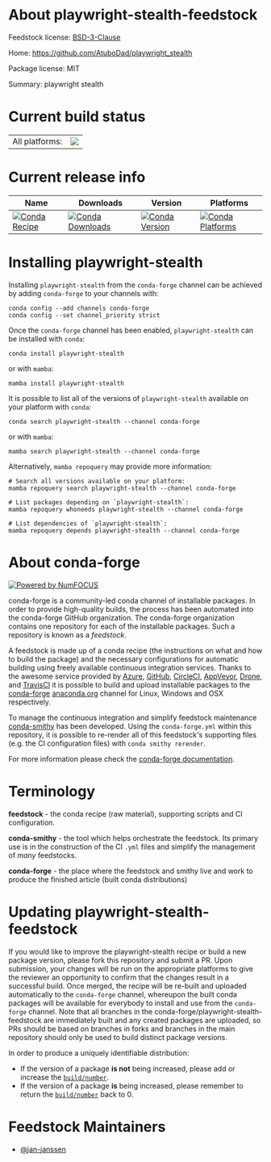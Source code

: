 About playwright-stealth-feedstock
==================================

Feedstock license: [BSD-3-Clause](https://github.com/conda-forge/playwright-stealth-feedstock/blob/main/LICENSE.txt)

Home: https://github.com/AtuboDad/playwright_stealth

Package license: MIT

Summary: playwright stealth

Current build status
====================


<table><tr><td>All platforms:</td>
    <td>
      <a href="https://dev.azure.com/conda-forge/feedstock-builds/_build/latest?definitionId=23728&branchName=main">
        <img src="https://dev.azure.com/conda-forge/feedstock-builds/_apis/build/status/playwright-stealth-feedstock?branchName=main">
      </a>
    </td>
  </tr>
</table>

Current release info
====================

| Name | Downloads | Version | Platforms |
| --- | --- | --- | --- |
| [![Conda Recipe](https://img.shields.io/badge/recipe-playwright--stealth-green.svg)](https://anaconda.org/conda-forge/playwright-stealth) | [![Conda Downloads](https://img.shields.io/conda/dn/conda-forge/playwright-stealth.svg)](https://anaconda.org/conda-forge/playwright-stealth) | [![Conda Version](https://img.shields.io/conda/vn/conda-forge/playwright-stealth.svg)](https://anaconda.org/conda-forge/playwright-stealth) | [![Conda Platforms](https://img.shields.io/conda/pn/conda-forge/playwright-stealth.svg)](https://anaconda.org/conda-forge/playwright-stealth) |

Installing playwright-stealth
=============================

Installing `playwright-stealth` from the `conda-forge` channel can be achieved by adding `conda-forge` to your channels with:

```
conda config --add channels conda-forge
conda config --set channel_priority strict
```

Once the `conda-forge` channel has been enabled, `playwright-stealth` can be installed with `conda`:

```
conda install playwright-stealth
```

or with `mamba`:

```
mamba install playwright-stealth
```

It is possible to list all of the versions of `playwright-stealth` available on your platform with `conda`:

```
conda search playwright-stealth --channel conda-forge
```

or with `mamba`:

```
mamba search playwright-stealth --channel conda-forge
```

Alternatively, `mamba repoquery` may provide more information:

```
# Search all versions available on your platform:
mamba repoquery search playwright-stealth --channel conda-forge

# List packages depending on `playwright-stealth`:
mamba repoquery whoneeds playwright-stealth --channel conda-forge

# List dependencies of `playwright-stealth`:
mamba repoquery depends playwright-stealth --channel conda-forge
```


About conda-forge
=================

[![Powered by
NumFOCUS](https://img.shields.io/badge/powered%20by-NumFOCUS-orange.svg?style=flat&colorA=E1523D&colorB=007D8A)](https://numfocus.org)

conda-forge is a community-led conda channel of installable packages.
In order to provide high-quality builds, the process has been automated into the
conda-forge GitHub organization. The conda-forge organization contains one repository
for each of the installable packages. Such a repository is known as a *feedstock*.

A feedstock is made up of a conda recipe (the instructions on what and how to build
the package) and the necessary configurations for automatic building using freely
available continuous integration services. Thanks to the awesome service provided by
[Azure](https://azure.microsoft.com/en-us/services/devops/), [GitHub](https://github.com/),
[CircleCI](https://circleci.com/), [AppVeyor](https://www.appveyor.com/),
[Drone](https://cloud.drone.io/welcome), and [TravisCI](https://travis-ci.com/)
it is possible to build and upload installable packages to the
[conda-forge](https://anaconda.org/conda-forge) [anaconda.org](https://anaconda.org/)
channel for Linux, Windows and OSX respectively.

To manage the continuous integration and simplify feedstock maintenance
[conda-smithy](https://github.com/conda-forge/conda-smithy) has been developed.
Using the ``conda-forge.yml`` within this repository, it is possible to re-render all of
this feedstock's supporting files (e.g. the CI configuration files) with ``conda smithy rerender``.

For more information please check the [conda-forge documentation](https://conda-forge.org/docs/).

Terminology
===========

**feedstock** - the conda recipe (raw material), supporting scripts and CI configuration.

**conda-smithy** - the tool which helps orchestrate the feedstock.
                   Its primary use is in the construction of the CI ``.yml`` files
                   and simplify the management of *many* feedstocks.

**conda-forge** - the place where the feedstock and smithy live and work to
                  produce the finished article (built conda distributions)


Updating playwright-stealth-feedstock
=====================================

If you would like to improve the playwright-stealth recipe or build a new
package version, please fork this repository and submit a PR. Upon submission,
your changes will be run on the appropriate platforms to give the reviewer an
opportunity to confirm that the changes result in a successful build. Once
merged, the recipe will be re-built and uploaded automatically to the
`conda-forge` channel, whereupon the built conda packages will be available for
everybody to install and use from the `conda-forge` channel.
Note that all branches in the conda-forge/playwright-stealth-feedstock are
immediately built and any created packages are uploaded, so PRs should be based
on branches in forks and branches in the main repository should only be used to
build distinct package versions.

In order to produce a uniquely identifiable distribution:
 * If the version of a package **is not** being increased, please add or increase
   the [``build/number``](https://docs.conda.io/projects/conda-build/en/latest/resources/define-metadata.html#build-number-and-string).
 * If the version of a package **is** being increased, please remember to return
   the [``build/number``](https://docs.conda.io/projects/conda-build/en/latest/resources/define-metadata.html#build-number-and-string)
   back to 0.

Feedstock Maintainers
=====================

* [@jan-janssen](https://github.com/jan-janssen/)

